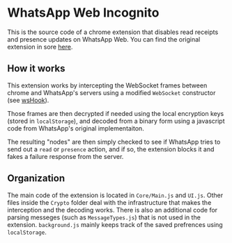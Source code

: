 # WhatsApp Web Incognito
This is the source code of a chrome extension that disables read receipts and presence updates on WhatsApp Web.
You can find the original extension in sore [here](https://chrome.google.com/webstore/detail/whatsapp-web-incognito/dmojkdggbdjlhgmakakajjbbdibkjkgj).
## How it works
This extension works by intercepting the WebSocket frames between chrome and WhatsApp's servers using a modified `WebSocket` constructor (see [wsHook](https://github.com/skepticfx/wshook)). 

Those frames are then decrypted if needed using the local encryption keys (stored in `localStorage`), and decoded from a binary form using a javascript code from WhatsApp's original implementaiton. 

The resulting "nodes" are then simply checked to see if WhatsApp tries to send out a `read`  or `presence` action, and if so, the extension blocks it and fakes a failure response from the server.
## Organization
The main code of the extension is located in `Core/Main.js` and `UI.js`. Other files inside the `Crypto` folder deal with the infrastructure that makes the interception and the decoding works. There is also an additional code for parsing messeges (such as `MessageTypes.js`) that is not used in the extension.
`background.js` mainly keeps track of the saved prefrences using `localStorage`.
